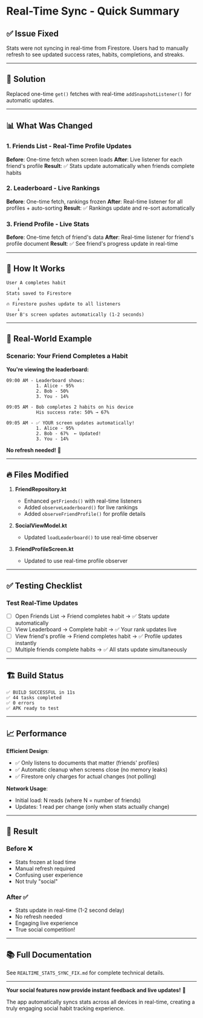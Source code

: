 # Real-Time Sync - Quick Summary

## ✅ Issue Fixed
Stats were not syncing in real-time from Firestore. Users had to manually refresh to see updated success rates, habits, completions, and streaks.

---

## 🔧 Solution
Replaced one-time `get()` fetches with real-time `addSnapshotListener()` for automatic updates.

---

## 📊 What Was Changed

### 1. Friends List - Real-Time Profile Updates
**Before**: One-time fetch when screen loads
**After**: Live listener for each friend's profile
**Result**: ✅ Stats update automatically when friends complete habits

### 2. Leaderboard - Live Rankings
**Before**: One-time fetch, rankings frozen
**After**: Real-time listener for all profiles + auto-sorting
**Result**: ✅ Rankings update and re-sort automatically

### 3. Friend Profile - Live Stats
**Before**: One-time fetch of friend's data
**After**: Real-time listener for friend's profile document
**Result**: ✅ See friend's progress update in real-time

---

## 🎯 How It Works

```
User A completes habit
    ↓
Stats saved to Firestore
    ↓
🔥 Firestore pushes update to all listeners
    ↓
User B's screen updates automatically (1-2 seconds)
```

---

## 📱 Real-World Example

### Scenario: Your Friend Completes a Habit

**You're viewing the leaderboard:**
```
09:00 AM - Leaderboard shows:
           1. Alice - 95%
           2. Bob - 50%
           3. You - 14%

09:05 AM - Bob completes 2 habits on his device
           His success rate: 50% → 67%

09:05 AM - ✅ YOUR screen updates automatically!
           1. Alice - 95%
           2. Bob - 67%  ← Updated!
           3. You - 14%
```

**No refresh needed!** 🎉

---

## 🔥 Files Modified

1. **FriendRepository.kt**
   - Enhanced `getFriends()` with real-time listeners
   - Added `observeLeaderboard()` for live rankings
   - Added `observeFriendProfile()` for profile details

2. **SocialViewModel.kt**
   - Updated `loadLeaderboard()` to use real-time observer

3. **FriendProfileScreen.kt**
   - Updated to use real-time profile observer

---

## ✅ Testing Checklist

### Test Real-Time Updates
- [ ] Open Friends List → Friend completes habit → ✅ Stats update automatically
- [ ] View Leaderboard → Complete habit → ✅ Your rank updates live
- [ ] View friend's profile → Friend completes habit → ✅ Profile updates instantly
- [ ] Multiple friends complete habits → ✅ All stats update simultaneously

---

## 🏗️ Build Status
```
✅ BUILD SUCCESSFUL in 11s
✅ 44 tasks completed
✅ 0 errors
✅ APK ready to test
```

---

## 📈 Performance

**Efficient Design**:
- ✅ Only listens to documents that matter (friends' profiles)
- ✅ Automatic cleanup when screens close (no memory leaks)
- ✅ Firestore only charges for actual changes (not polling)

**Network Usage**:
- Initial load: N reads (where N = number of friends)
- Updates: 1 read per change (only when stats actually change)

---

## 🎉 Result

### Before ❌
- Stats frozen at load time
- Manual refresh required
- Confusing user experience
- Not truly "social"

### After ✅
- Stats update in real-time (1-2 second delay)
- No refresh needed
- Engaging live experience
- True social competition!

---

## 📚 Full Documentation
See `REALTIME_STATS_SYNC_FIX.md` for complete technical details.

---

**Your social features now provide instant feedback and live updates!** 🚀

The app automatically syncs stats across all devices in real-time, creating a truly engaging social habit tracking experience.
